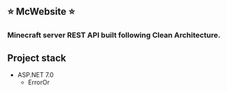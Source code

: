 ## :star: McWebsite :star:
### Minecraft server REST API built following Clean Architecture.

## Project stack

+ ASP.NET 7.0
    - ErrorOr

